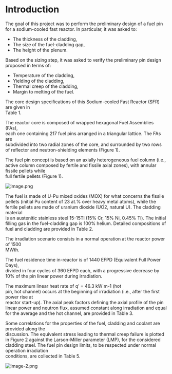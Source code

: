 # Introduction

The	goal of	this project was to perform the preliminary design of a fuel pin	for	a sodium-cooled fast reactor.
In particular, it was asked to:
*   The	thickness	of	the	cladding,
*   The	size	of	the	fuel-cladding	gap,
*   The	height	of	the	plenum.

Based	 on	 the	 sizing	 step,	 it was 	 asked	 to	 verify the	 preliminary	 pin	 design	
proposed	in	terms	of:
*   Temperature of	the	cladding,
*   Yielding of	the	cladding,
*   Thermal	creep of	the	cladding,
*   Margin to	melting of	the	fuel.

The	core	design	specifications	of	this	Sodium-cooled	Fast	Reactor	(SFR)	are	given	in	
Table 1.

The	reactor	core	is	composed	of wrapped	hexagonal	Fuel	Assemblies	(FAs),	
each	 one	 containing	 217	 fuel	 pins	 arranged	 in	 a	 triangular	 lattice.	 The	 FAs	 are	
subdivided	into	two	radial	zones	of	the	core,	and surrounded	by	two	rows	of reflector
and	neutron-shielding	elements	(Figure	1).

The fuel	 pin	 concept	 is	 based	 on	 an	 axially	 heterogeneous	 fuel	 column	 (i.e.,	 active	
column	composed	by	 fertile	and	 fissile	axial	zones),	with annular	 fissile	pellets while	
full	 fertile	pellets (Figure	1).

![image.png](attachment:image.png)

The	 fuel	is	made	 of	U-Pu	mixed	 oxides	(MOX)	for	what	concerns	the	fissile	pellets	(initial	Pu	content	of	23	at.%	over	heavy	metal atoms),	while	the	fertile	pellets	are	made	of	uranium	dioxide (UO2,	natural	U).	The	cladding material	
is	an	austenitic stainless steel 15-15Ti	(15%	Cr,	15%	Ni,	0.45%	Ti). The	initial	filling	gas	
in	the	fuel-cladding	gap	is	100%	helium.	Detailed	compositions	of	fuel	and	cladding	are	
provided	in	Table	2.	


The	irradiation	scenario	consists	in	a	normal	operation	at	the	reactor	power	of	1500	
MWth.

The	fuel	residence	time	in-reactor	is	of	1440	EFPD	(Equivalent	Full	Power	Days),	
divided	in	four	cycles	of	360	EFPD	each,	with	a	progressive	decrease	by	10%	of	the	pin	
linear	power	during	irradiation.	

The	maximum	linear	heat	rate	of	q’	=	46.3	kW	m-1 (hot	
pin,	hot	channel)	occurs	at	the	beginning	of	irradiation	(i.e.,	after	the	first	power	rise	at	
reactor	start-up).	The	axial	peak	factors	defining	the	axial	profile	of	the	pin	linear	power
and	neutron	flux,	assumed	constant	along	irradiation	and	equal	for	the	average	and	the	
hot	channel,	are	provided	in	Table	3.


Some correlations	for	the	properties	of	the	fuel,	cladding	and	coolant	are	provided	along the	
discussion.	The	equivalent	stress	leading	 to	thermal	creep	 failure	is	plotted	in	Figure	2
against	the	Larson-Miller	parameter	(LMP),	for	the	considered	cladding	steel.
The	 fuel	 pin	 design	 limits, to	 be	 respected	 under	 normal	 operation irradiation	
conditions,	are	collected	in	Table	5.

![image-2.png](attachment:image-2.png)
